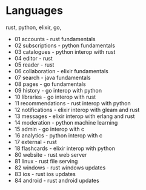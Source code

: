 # Languages
rust, python, elixir, go, 
* 01 accounts - rust fundamentals
* 02 subscriptions - python fundamentals
* 03 catalogues - python interop with rust
* 04 editor - rust
* 05 reader - rust
* 06 collaboration - elixir fundamentals
* 07 search - java fundamentals
* 08 pages - go fundamentals
* 09 history - go interop with python
* 10 libraries - go interop with rust
* 11 recommendations - rust interop with python
* 12 notifications - elixir interop with gleam and rust
* 13 messages - elixir interop with erlang and rust
* 14 moderation - python machine learning
* 15 admin - go interop with c
* 16 analytics - python interop with c
* 17 external - rust
* 18 flashcards - elixir interop with python
* 80 website - rust web server
* 81 linux - rust file serving
* 82 windows - rust windows updates
* 83 ios - rust ios updates
* 84 android - rust android updates